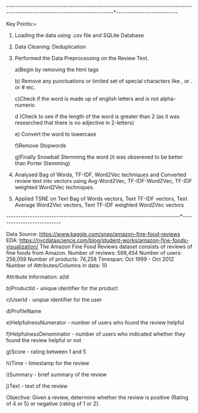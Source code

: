 ------------*------------------*----------------------------*-------------------------------*----------------------------------*--------------------------

Key Points:=

1) Loading the data using .csv file and SQLite Database

2) Data Cleaning: Deduplication

3) Performed the Data Preprocessing on the Review Text. 

    a)Begin by removing the html tags
    
    b) Remove any punctuations or limited set of special characters like , or . or # etc.
    
    c)Check if the word is made up of english letters and is not alpha-numeric
    
    d )Check to see if the length of the word is greater than 2 (as it was researched that there is no adjective in 2-letters)
    
    e) Convert the word to lowercase
    
    f)Remove Stopwords
    
    g)Finally Snowball Stemming the word (it was obsereved to be better than Porter Stemming)
  
  4) Analysed Bag of Words, TF-IDF, Word2Vec techniques and Converted review text into vectors using Avg-Word2Vec, TF-IDF-Word2Vec, TF-IDF weighted Word2Vec techniques.
  
  5) Applied TSNE on Text Bag of Words vectors, Text TF-IDF vectors, Text Average Word2Vec vectors, Text TF-IDF weighted Word2Vec vectors




-----------------------------*-------------------*-------------------------*---------------------------

Data Source: https://www.kaggle.com/snap/amazon-fine-food-reviews
EDA: https://nycdatascience.com/blog/student-works/amazon-fine-foods-visualization/
The Amazon Fine Food Reviews dataset consists of reviews of fine foods from Amazon.
Number of reviews: 568,454
Number of users: 256,059
Number of products: 74,258
Timespan: Oct 1999 - Oct 2012
Number of Attributes/Columns in data: 10

Attribute Information:
a)Id

b)ProductId - unique identifier for the product

c)UserId - unqiue identifier for the user

d)ProfileName

e)HelpfulnessNumerator - number of users who found the review helpful

f)HelpfulnessDenominator - number of users who indicated whether they found the review helpful or not

g)Score - rating between 1 and 5

h)Time - timestamp for the review

i)Summary - brief summary of the review

j)Text - text of the review

Objective:
Given a review, determine whether the review is positive (Rating of 4 or 5) or negative (rating of 1 or 2).



    

